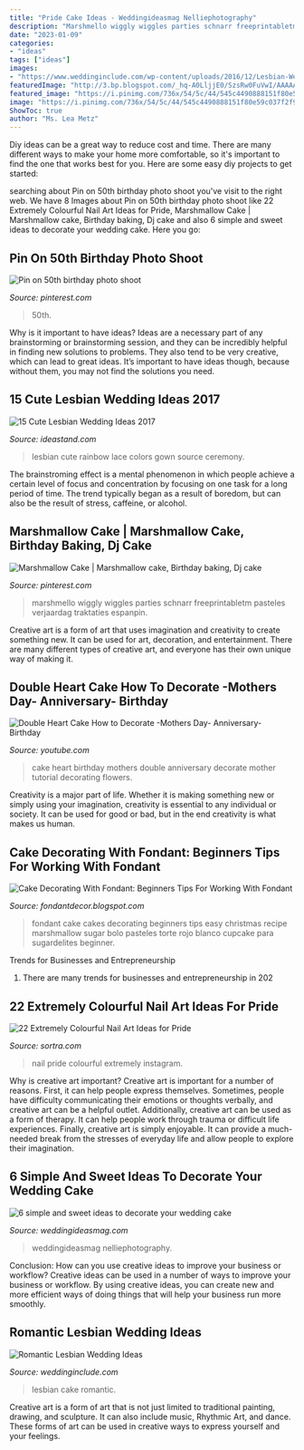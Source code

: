 ```yaml
---
title: "Pride Cake Ideas - Weddingideasmag Nelliephotography"
description: "Marshmello wiggly wiggles parties schnarr freeprintabletm pasteles verjaardag traktaties espanpin"
date: "2023-01-09"
categories:
- "ideas"
tags: ["ideas"]
images:
- "https://www.weddinginclude.com/wp-content/uploads/2016/12/Lesbian-Wedding-Cake.jpg"
featuredImage: "http://3.bp.blogspot.com/_hq-A0LljjE0/SzsRw0FuVwI/AAAAAAAAABo/L2C_kj96cD0/S660/Culbertson3resz.jpg"
featured_image: "https://i.pinimg.com/736x/54/5c/44/545c4490888151f80e59c037f2f97271.jpg"
image: "https://i.pinimg.com/736x/54/5c/44/545c4490888151f80e59c037f2f97271.jpg"
ShowToc: true
author: "Ms. Lea Metz"
---
```



Diy ideas can be a great way to reduce cost and time. There are many different ways to make your home more comfortable, so it's important to find the one that works best for you. Here are some easy diy projects to get started: 

	

		
searching about Pin on 50th birthday photo shoot you've visit to the right web. We have 8 Images about Pin on 50th birthday photo shoot like 22 Extremely Colourful Nail Art Ideas for Pride, Marshmallow Cake | Marshmallow cake, Birthday baking, Dj cake and also 6 simple and sweet ideas to decorate your wedding cake. Here you go:
		
    
## Pin On 50th Birthday Photo Shoot

<img loading=lazy src="https://i.pinimg.com/736x/54/5c/44/545c4490888151f80e59c037f2f97271.jpg" onerror="this.onerror=null;this.src='https://tse4.mm.bing.net/th?id=OIP.A2XUfWYq5QNz-Iq-vc2XCAHaLH&amp;pid=15.1';" alt="Pin on 50th birthday photo shoot">

_Source: pinterest.com_

>50th. 

	

Why is it important to have ideas?
Ideas are a necessary part of any brainstorming or brainstorming session, and they can be incredibly helpful in finding new solutions to problems. They also tend to be very creative, which can lead to great ideas. It’s important to have ideas though, because without them, you may not find the solutions you need.

    
## 15 Cute Lesbian Wedding Ideas 2017

<img loading=lazy src="https://ideastand.com/wp-content/uploads/2014/11/lesbian-wedding-ideas/5-lesbian-wedding-ideas.jpg" onerror="this.onerror=null;this.src='https://tse3.mm.bing.net/th?id=OIP.RQajbSxrWSBfCUvUhHqE-QHaLG&amp;pid=15.1';" alt="15 Cute Lesbian Wedding Ideas 2017">

_Source: ideastand.com_

>lesbian cute rainbow lace colors gown source ceremony. 

	

The brainstroming effect is a mental phenomenon in which people achieve a certain level of focus and concentration by focusing on one task for a long period of time. The trend typically began as a result of boredom, but can also be the result of stress, caffeine, or alcohol.

    
## Marshmallow Cake | Marshmallow Cake, Birthday Baking, Dj Cake

<img loading=lazy src="https://i.pinimg.com/originals/10/d0/d7/10d0d786bc94291254b8df2178aab73a.jpg" onerror="this.onerror=null;this.src='https://tse3.mm.bing.net/th?id=OIP.Sf-TUrpJOHQt-O8PsMt2iwHaJ4&amp;pid=15.1';" alt="Marshmallow Cake | Marshmallow cake, Birthday baking, Dj cake">

_Source: pinterest.com_

>marshmello wiggly wiggles parties schnarr freeprintabletm pasteles verjaardag traktaties espanpin. 

	

Creative art is a form of art that uses imagination and creativity to create something new. It can be used for art, decoration, and entertainment. There are many different types of creative art, and everyone has their own unique way of making it.

    
## Double Heart Cake How To Decorate -Mothers Day- Anniversary- Birthday

<img loading=lazy src="http://i.ytimg.com/vi/cRKaivRmJ2A/maxresdefault.jpg" onerror="this.onerror=null;this.src='https://tse2.mm.bing.net/th?id=OIP.UC5wlpmeKU4etHl8U_C3xAHaEK&amp;pid=15.1';" alt="Double Heart Cake How to Decorate -Mothers Day- Anniversary- Birthday">

_Source: youtube.com_

>cake heart birthday mothers double anniversary decorate mother tutorial decorating flowers. 

	

Creativity is a major part of life. Whether it is making something new or simply using your imagination, creativity is essential to any individual or society. It can be used for good or bad, but in the end creativity is what makes us human.

    
## Cake Decorating With Fondant: Beginners Tips For Working With Fondant

<img loading=lazy src="http://3.bp.blogspot.com/_hq-A0LljjE0/SzsRw0FuVwI/AAAAAAAAABo/L2C_kj96cD0/S660/Culbertson3resz.jpg" onerror="this.onerror=null;this.src='https://tse3.mm.bing.net/th?id=OIP.ZbnpfNvzA6BY6PHx-lVeAAHaJ4&amp;pid=15.1';" alt="Cake Decorating With Fondant: Beginners Tips For Working With Fondant">

_Source: fondantdecor.blogspot.com_

>fondant cake cakes decorating beginners tips easy christmas recipe marshmallow sugar bolo pasteles torte rojo blanco cupcake para sugardelites beginner. 

	

Trends for Businesses and Entrepreneurship
1. There are many trends for businesses and entrepreneurship in 202
    
## 22 Extremely Colourful Nail Art Ideas For Pride

<img loading=lazy src="https://www.sortra.com/wp-content/uploads/2019/07/nailsbyalishaig.jpg" onerror="this.onerror=null;this.src='https://tse4.mm.bing.net/th?id=OIP.ttH444PXvmhEopnNGPAmLwHaHa&amp;pid=15.1';" alt="22 Extremely Colourful Nail Art Ideas for Pride">

_Source: sortra.com_

>nail pride colourful extremely instagram. 

	

Why is creative art important?
Creative art is important for a number of reasons. First, it can help people express themselves. Sometimes, people have difficulty communicating their emotions or thoughts verbally, and creative art can be a helpful outlet. Additionally, creative art can be used as a form of therapy. It can help people work through trauma or difficult life experiences. Finally, creative art is simply enjoyable. It can provide a much-needed break from the stresses of everyday life and allow people to explore their imagination.

    
## 6 Simple And Sweet Ideas To Decorate Your Wedding Cake

<img loading=lazy src="https://www.weddingideasmag.com/wp-content/uploads/2017/02/DIY-cake-decorating-1-300x429.jpg" onerror="this.onerror=null;this.src='https://tse1.mm.bing.net/th?id=OIP.yGWnYenKXUIXBf0Tuxs9uAAAAA&amp;pid=15.1';" alt="6 simple and sweet ideas to decorate your wedding cake">

_Source: weddingideasmag.com_

>weddingideasmag nelliephotography. 

	

Conclusion: How can you use creative ideas to improve your business or workflow?
Creative ideas can be used in a number of ways to improve your business or workflow. By using creative ideas, you can create new and more efficient ways of doing things that will help your business run more smoothly.

    
## Romantic Lesbian Wedding Ideas

<img loading=lazy src="https://www.weddinginclude.com/wp-content/uploads/2016/12/Lesbian-Wedding-Cake.jpg" onerror="this.onerror=null;this.src='https://tse2.mm.bing.net/th?id=OIP.1tNB75Dr6aZAkqRaBXRPPAAAAA&amp;pid=15.1';" alt="Romantic Lesbian Wedding Ideas">

_Source: weddinginclude.com_

>lesbian cake romantic. 

	

Creative art is a form of art that is not just limited to traditional painting, drawing, and sculpture. It can also include music, Rhythmic Art, and dance. These forms of art can be used in creative ways to express yourself and your feelings.

